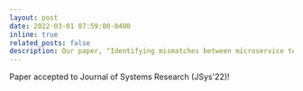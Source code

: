 ```yaml
---
layout: post
date: 2022-03-01 07:59:00-0400
inline: true
related_posts: false
description: Our paper, "Identifying mismatches between microservice testbeds and industrial perceptions of microservices" was accepted to the Journal of Systems Research (JSys'22).
---
```


Paper accepted to Journal of Systems Research (JSys'22)!
